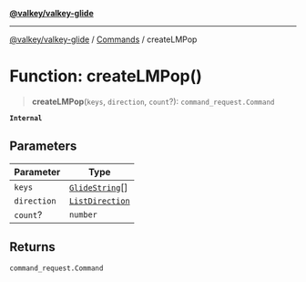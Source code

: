 [**@valkey/valkey-glide**](../../README.md)

***

[@valkey/valkey-glide](../../modules.md) / [Commands](../README.md) / createLMPop

# Function: createLMPop()

> **createLMPop**(`keys`, `direction`, `count`?): `command_request.Command`

**`Internal`**

## Parameters

| Parameter | Type |
| ------ | ------ |
| `keys` | [`GlideString`](../../BaseClient/type-aliases/GlideString.md)[] |
| `direction` | [`ListDirection`](../enumerations/ListDirection.md) |
| `count`? | `number` |

## Returns

`command_request.Command`
